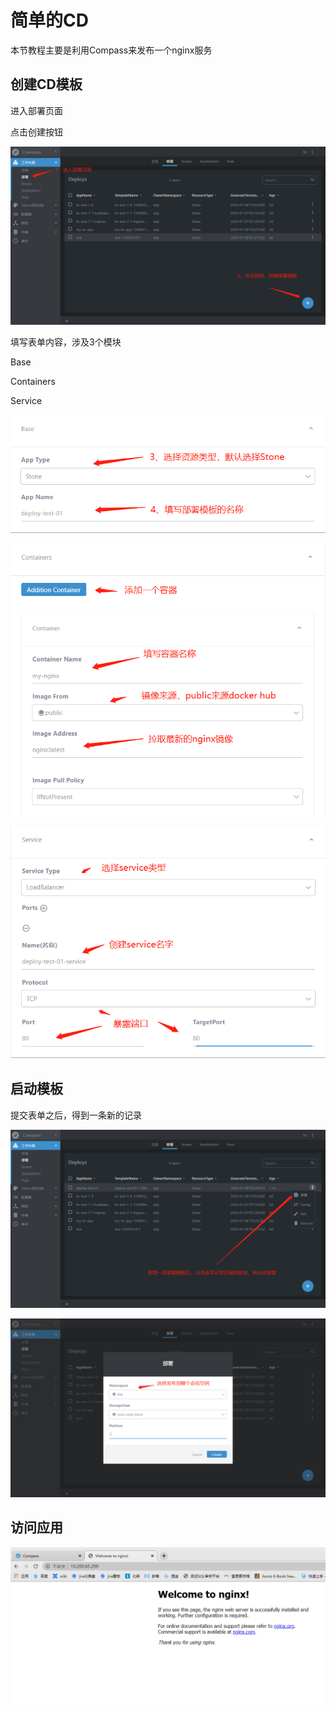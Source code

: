 # 简单的CD

本节教程主要是利用Compass来发布一个nginx服务

## 创建CD模板

进入部署页面

点击创建按钮

![An image](./images/1.png)

填写表单内容，涉及3个模块

Base

Containers

Service

![An image](./images/002.png)

![An image](./images/003.png)

![An image](./images/004.png)

## 启动模板

提交表单之后，得到一条新的记录

![An image](./images/005.png)

![An image](./images/006.png)

## 访问应用

![An image](./images/008.png)